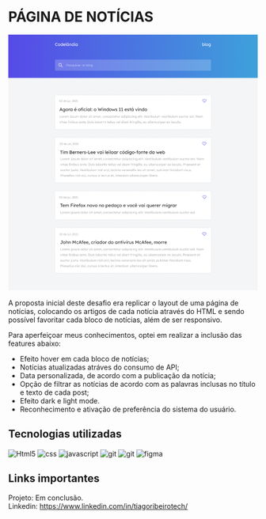 # PÁGINA DE NOTÍCIAS

![Print do projeto](assets/imgs/design/home.png)

A proposta inicial deste desafio era replicar o layout de uma página de notícias, colocando os artigos de cada notícia através do HTML e sendo possível favoritar cada bloco de notícias, além de ser responsivo. 

Para aperfeiçoar meus conhecimentos, optei em realizar a inclusão das features abaixo:
*  Efeito hover em cada bloco de notícias;
*  Notícias atualizadas atráves do consumo de API;
*  Data personalizada, de acordo com a publicação da notícia;
*  Opção de filtrar as notícias de acordo com as palavras inclusas no título e texto  de cada post;
*  Efeito dark e light mode.
*  Reconhecimento e ativação de preferência do sistema do usuário.


## Tecnologias utilizadas

  <img align="center" alt="Html5" src="https://img.shields.io/badge/HTML5-E34F26?style=for-the-badge&logo=html5&logoColor=white"/>
  <img align="center" alt="css" src="https://img.shields.io/badge/CSS3-1572B6?style=for-the-badge&logo=css3&logoColor=white"/>
  <img align="center" alt="javascript" src="https://img.shields.io/badge/JavaScript-F7DF1E?style=for-the-badge&logo=javascript&logoColor=black"/>
  <img align="center" alt="git" src="https://img.shields.io/badge/GIT-E44C30?style=for-the-badge&logo=git&logoColor=white"/>
  <img align="center" alt="git" src="https://img.shields.io/badge/GitHub-100000?style=for-the-badge&logo=github&logoColor=white"/>
  <img align="center" alt="figma" src="https://img.shields.io/badge/Figma-F24E1E?style=for-the-badge&logo=figma&logoColor=white"/>

## Links importantes
Projeto: Em conclusão. </br>
Linkedin: https://www.linkedin.com/in/tiagoribeirotech/

 